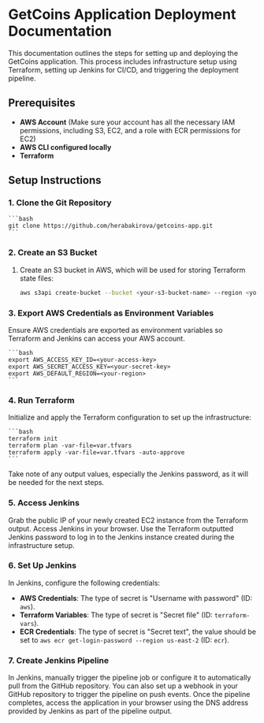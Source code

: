 # GetCoins Application Deployment Documentation

This documentation outlines the steps for setting up and deploying the GetCoins application. This process includes infrastructure setup using Terraform, setting up Jenkins for CI/CD, and triggering the deployment pipeline.

## Prerequisites

- **AWS Account** (Make sure your account has all the necessary IAM permissions, including S3, EC2, and a role with ECR permissions for EC2) 
- **AWS CLI configured locally**
- **Terraform**

## Setup Instructions

### 1. Clone the Git Repository

    ```bash
    git clone https://github.com/herabakirova/getcoins-app.git
    ```

### 2. Create an S3 Bucket

1. Create an S3 bucket in AWS, which will be used for storing Terraform state files:

    ```bash
    aws s3api create-bucket --bucket <your-s3-bucket-name> --region <your-region>
    ```

### 3. Export AWS Credentials as Environment Variables

Ensure AWS credentials are exported as environment variables so Terraform and Jenkins can access your AWS account.

    ```bash
    export AWS_ACCESS_KEY_ID=<your-access-key>
    export AWS_SECRET_ACCESS_KEY=<your-secret-key>
    export AWS_DEFAULT_REGION=<your-region>
    ```

### 4. Run Terraform

Initialize and apply the Terraform configuration to set up the infrastructure:

    ```bash
    terraform init
    terraform plan -var-file=var.tfvars 
    terraform apply -var-file=var.tfvars -auto-approve
    ```

Take note of any output values, especially the Jenkins password, as it will be needed for the next steps.

### 5. Access Jenkins

Grab the public IP of your newly created EC2 instance from the Terraform output. Access Jenkins in your browser. Use the Terraform outputted Jenkins password to log in to the Jenkins instance created during the infrastructure setup. 

### 6. Set Up Jenkins

In Jenkins, configure the following credentials:
   - **AWS Credentials**: The type of secret is "Username with password" (ID: `aws`).
   - **Terraform Variables**: The type of secret is "Secret file" (ID: `terraform-vars`).
   - **ECR Credentials**: The type of secret is "Secret text", the value should be set to `aws ecr get-login-password --region us-east-2` (ID: `ecr`).

### 7. Create Jenkins Pipeline

In Jenkins, manually trigger the pipeline job or configure it to automatically pull from the GitHub repository. You can also set up a webhook in your GitHub repository to trigger the pipeline on push events. Once the pipeline completes, access the application in your browser using the DNS address provided by Jenkins as part of the pipeline output.

